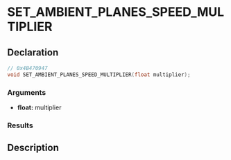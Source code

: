 # SET_AMBIENT_PLANES_SPEED_MULTIPLIER

## Declaration
```cpp
// 0x4B470947
void SET_AMBIENT_PLANES_SPEED_MULTIPLIER(float multiplier);
```

### Arguments
- **float:** multiplier

### Results

## Description
